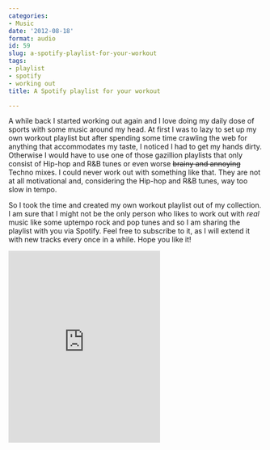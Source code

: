 ```yaml
---
categories:
- Music
date: '2012-08-18'
format: audio
id: 59
slug: a-spotify-playlist-for-your-workout
tags:
- playlist
- spotify
- working out
title: A Spotify playlist for your workout

---
```


A while back I started working out again and I love doing my daily dose of sports with some music around my head. At first I was to lazy to set up my own workout playlist but after spending some time crawling the web for anything that accommodates my taste, I noticed I had to get my hands dirty. Otherwise I would have to use one of those gazillion playlists that only consist of Hip-hop and R&B tunes or even worse <del>brainy and annoying</del> Techno mixes. I could never work out with something like that. They are not at all motivational and, considering the Hip-hop and R&B tunes, way too slow in tempo.

So I took the time and created my own workout playlist out of my collection. I am sure that I might not be the only person who likes to work out with _real_ music like some uptempo rock and pop tunes and so I am sharing the playlist with you via Spotify. Feel free to subscribe to it, as I will extend it with new tracks every once in a while. Hope you like it!

<iframe src="https://open.spotify.com/embed/user/janwillhaus/playlist/7tf0S2t4S6SYuvjBYg3I6L" width="300" height="380" frameborder="0" allowtransparency="true" allow="encrypted-media"></iframe>